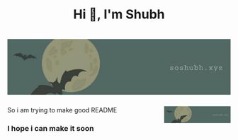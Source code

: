 <h1 align="center">Hi 👋, I'm Shubh</h1>

# [![Shubhanshu Singh header](https://raw.githubusercontent.com/soshubh/soshubh/icon/1634617602365.jpg)](http://soshubh.xyz/)

<p align='center'>
  <a href="https://raw.githubusercontent.com/soshubh/soshubh/icon/1634617602365.jpg"><img width="150" align='right' src="https://raw.githubusercontent.com/soshubh/soshubh/icon/1634617602365.jpg"></a>
</p>


<h1S>So i am trying to make good README</h1>
<h3>I hope i can make it soon</h3>
